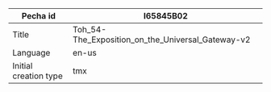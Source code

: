 |Pecha id | I65845B02
| --- | --- 
|Title | Toh_54-The_Exposition_on_the_Universal_Gateway-v2 
|Language | en-us
|Initial creation type | tmx
